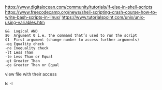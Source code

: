 https://www.digitalocean.com/community/tutorials/if-else-in-shell-scripts  
https://www.freecodecamp.org/news/shell-scripting-crash-course-how-to-write-bash-scripts-in-linux/
https://www.tutorialspoint.com/unix/unix-using-variables.htm  


    &&	Logical AND
    $0	Argument 0 i.e. the command that’s used to run the script
    $1	First argument (change number to access further arguments)
    -eq	Equality check
    -ne	Inequality check
    -lt	Less Than
    -le	Less Than or Equal
    -gt	Greater Than
    -ge	Greater Than or Equal

view file with their access

ls -l
